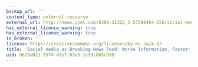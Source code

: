 ```yaml
---
backup_url: ''
content_type: external-resource
external_url: http://news.cnet.com/8301-31322_3-57580464-256/social-media-as-breaking-news-feed-worse-information-faster/
has_external_licence_warning: true
has_external_license_warning: true
is_broken: ''
license: https://creativecommons.org/licenses/by-nc-sa/4.0/
title: 'Social media as Breaking-News Feed: Worse Information, Faster'
uid: b613a621-5974-43e7-83e3-1c3dcb63c938
---
```

